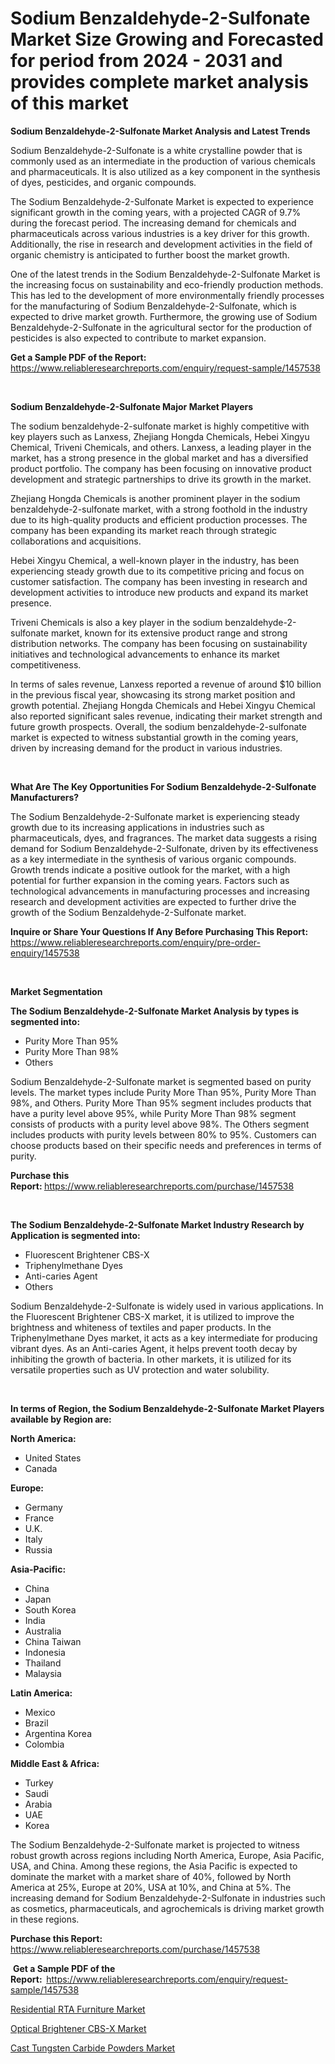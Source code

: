 <p><h1>Sodium Benzaldehyde-2-Sulfonate Market Size Growing and Forecasted for period from 2024 - 2031 and provides complete market analysis of this market</h1></p><p><strong>Sodium Benzaldehyde-2-Sulfonate Market Analysis and Latest Trends</strong></p>
<p><p>Sodium Benzaldehyde-2-Sulfonate is a white crystalline powder that is commonly used as an intermediate in the production of various chemicals and pharmaceuticals. It is also utilized as a key component in the synthesis of dyes, pesticides, and organic compounds.</p><p>The Sodium Benzaldehyde-2-Sulfonate Market is expected to experience significant growth in the coming years, with a projected CAGR of 9.7% during the forecast period. The increasing demand for chemicals and pharmaceuticals across various industries is a key driver for this growth. Additionally, the rise in research and development activities in the field of organic chemistry is anticipated to further boost the market growth.</p><p>One of the latest trends in the Sodium Benzaldehyde-2-Sulfonate Market is the increasing focus on sustainability and eco-friendly production methods. This has led to the development of more environmentally friendly processes for the manufacturing of Sodium Benzaldehyde-2-Sulfonate, which is expected to drive market growth. Furthermore, the growing use of Sodium Benzaldehyde-2-Sulfonate in the agricultural sector for the production of pesticides is also expected to contribute to market expansion.</p></p>
<p><strong>Get a Sample PDF of the Report:&nbsp;</strong> <a href="https://www.reliableresearchreports.com/enquiry/request-sample/1457538">https://www.reliableresearchreports.com/enquiry/request-sample/1457538</a></p>
<p>&nbsp;</p>
<p><strong>Sodium Benzaldehyde-2-Sulfonate Major Market Players</strong></p>
<p><p>The sodium benzaldehyde-2-sulfonate market is highly competitive with key players such as Lanxess, Zhejiang Hongda Chemicals, Hebei Xingyu Chemical, Triveni Chemicals, and others. Lanxess, a leading player in the market, has a strong presence in the global market and has a diversified product portfolio. The company has been focusing on innovative product development and strategic partnerships to drive its growth in the market.</p><p>Zhejiang Hongda Chemicals is another prominent player in the sodium benzaldehyde-2-sulfonate market, with a strong foothold in the industry due to its high-quality products and efficient production processes. The company has been expanding its market reach through strategic collaborations and acquisitions.</p><p>Hebei Xingyu Chemical, a well-known player in the industry, has been experiencing steady growth due to its competitive pricing and focus on customer satisfaction. The company has been investing in research and development activities to introduce new products and expand its market presence.</p><p>Triveni Chemicals is also a key player in the sodium benzaldehyde-2-sulfonate market, known for its extensive product range and strong distribution networks. The company has been focusing on sustainability initiatives and technological advancements to enhance its market competitiveness.</p><p>In terms of sales revenue, Lanxess reported a revenue of around $10 billion in the previous fiscal year, showcasing its strong market position and growth potential. Zhejiang Hongda Chemicals and Hebei Xingyu Chemical also reported significant sales revenue, indicating their market strength and future growth prospects. Overall, the sodium benzaldehyde-2-sulfonate market is expected to witness substantial growth in the coming years, driven by increasing demand for the product in various industries.</p></p>
<p>&nbsp;</p>
<p><strong>What Are The Key Opportunities For Sodium Benzaldehyde-2-Sulfonate Manufacturers?</strong></p>
<p><p>The Sodium Benzaldehyde-2-Sulfonate market is experiencing steady growth due to its increasing applications in industries such as pharmaceuticals, dyes, and fragrances. The market data suggests a rising demand for Sodium Benzaldehyde-2-Sulfonate, driven by its effectiveness as a key intermediate in the synthesis of various organic compounds. Growth trends indicate a positive outlook for the market, with a high potential for further expansion in the coming years. Factors such as technological advancements in manufacturing processes and increasing research and development activities are expected to further drive the growth of the Sodium Benzaldehyde-2-Sulfonate market.</p></p>
<p><strong>Inquire or Share Your Questions If Any Before Purchasing This Report:</strong> <a href="https://www.reliableresearchreports.com/enquiry/pre-order-enquiry/1457538">https://www.reliableresearchreports.com/enquiry/pre-order-enquiry/1457538</a></p>
<p>&nbsp;</p>
<p><strong>Market Segmentation</strong></p>
<p><strong>The Sodium Benzaldehyde-2-Sulfonate Market Analysis by types is segmented into:</strong></p>
<p><ul><li>Purity More Than 95%</li><li>Purity More Than 98%</li><li>Others</li></ul></p>
<p><p>Sodium Benzaldehyde-2-Sulfonate market is segmented based on purity levels. The market types include Purity More Than 95%, Purity More Than 98%, and Others. Purity More Than 95% segment includes products that have a purity level above 95%, while Purity More Than 98% segment consists of products with a purity level above 98%. The Others segment includes products with purity levels between 80% to 95%. Customers can choose products based on their specific needs and preferences in terms of purity.</p></p>
<p><strong>Purchase this Report:&nbsp;</strong><a href="https://www.reliableresearchreports.com/purchase/1457538">https://www.reliableresearchreports.com/purchase/1457538</a></p>
<p>&nbsp;</p>
<p><strong>The Sodium Benzaldehyde-2-Sulfonate Market Industry Research by Application is segmented into:</strong></p>
<p><ul><li>Fluorescent Brightener CBS-X</li><li>Triphenylmethane Dyes</li><li>Anti-caries Agent</li><li>Others</li></ul></p>
<p><p>Sodium Benzaldehyde-2-Sulfonate is widely used in various applications. In the Fluorescent Brightener CBS-X market, it is utilized to improve the brightness and whiteness of textiles and paper products. In the Triphenylmethane Dyes market, it acts as a key intermediate for producing vibrant dyes. As an Anti-caries Agent, it helps prevent tooth decay by inhibiting the growth of bacteria. In other markets, it is utilized for its versatile properties such as UV protection and water solubility.</p></p>
<p>&nbsp;</p>
<p><strong>In terms of Region, the Sodium Benzaldehyde-2-Sulfonate Market Players available by Region are:</strong></p>
<p>
    <p> <strong> North America: </strong>
        <ul>
            <li>United States</li>
            <li>Canada</li>
        </ul>
        </p> 
    <p> <strong> Europe: </strong>
        <ul>
            <li>Germany</li>
            <li>France</li>
            <li>U.K.</li>
            <li>Italy</li>
            <li>Russia</li>
        </ul>
        </p> 
    <p> <strong> Asia-Pacific: </strong>
        <ul>
            <li>China</li>
            <li>Japan</li>
            <li>South Korea</li>
            <li>India</li>
            <li>Australia</li>
            <li>China Taiwan</li>
            <li>Indonesia</li>
            <li>Thailand</li>
            <li>Malaysia</li>
        </ul>
        </p> 
    <p> <strong> Latin America: </strong>
        <ul>
            <li>Mexico</li>
            <li>Brazil</li>
            <li>Argentina Korea</li>
            <li>Colombia</li>
        </ul>
        </p> 
    <p> <strong> Middle East & Africa: </strong>
        <ul>
            <li>Turkey</li>
            <li>Saudi</li>
            <li>Arabia</li>
            <li>UAE</li>
            <li>Korea</li>
        </ul>
    </p>
    </p>
<p><p>The Sodium Benzaldehyde-2-Sulfonate market is projected to witness robust growth across regions including North America, Europe, Asia Pacific, USA, and China. Among these regions, the Asia Pacific is expected to dominate the market with a market share of 40%, followed by North America at 25%, Europe at 20%, USA at 10%, and China at 5%. The increasing demand for Sodium Benzaldehyde-2-Sulfonate in industries such as cosmetics, pharmaceuticals, and agrochemicals is driving market growth in these regions.</p></p>
<p><strong>Purchase this Report: </strong><a href="https://www.reliableresearchreports.com/purchase/1457538">https://www.reliableresearchreports.com/purchase/1457538</a></p>
<p>&nbsp;<strong>Get a Sample PDF of the Report:&nbsp;&nbsp;</strong><a href="https://www.reliableresearchreports.com/enquiry/request-sample/1457538">https://www.reliableresearchreports.com/enquiry/request-sample/1457538</a></p>
<p><strong></strong></p>
<p><p><a href="https://view.publitas.com/reportprime-1/residential-rta-furniture-market-size-2024-2031-global-industrial-analysis-key-geographical-regions-market-share-top-key-players-product-types-and-forecast-research-report/">Residential RTA Furniture Market</a></p><p><a href="https://github.com/ruddyyedelwadw/Market-Research-Report-List-1/blob/main/optical-brightener-cbs-x-market.md">Optical Brightener CBS-X Market</a></p><p><a href="https://view.publitas.com/reportprime-1/cast-tungsten-carbide-powders-market-size-share-trends-analysis-report-by-application-regional-outlook-competitive-strategies-and-segment-forecasts-2024-2031/">Cast Tungsten Carbide Powders Market</a></p></p>